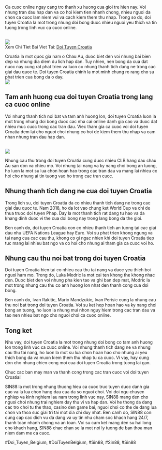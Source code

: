 <p>Ca cuoc online ngay cang tro thanh xu huong cua gioi tre hien nay. Voi nhung tran dau hap dan va co hoi kiem tien nhanh chong, nhieu nguoi da chon ca cuoc lam niem vui va cach kiem them thu nhap. Trong so do, doi tuyen Croatia la mot trong nhung doi bong duoc nhieu nguoi yeu thich va tin tuong trong linh vuc ca cuoc online.</p><br><img src="https://broadgateinfo.net/wp-content/uploads/2025/02/doi-tuyen-croatia-1.webp"></br>
Xem Chi Tiet Bai Viet Tai: <a href="https://broadgateinfo.net/doi-tuyen-croatia/">Doi Tuyen Croatia</a><p>Croatia la mot quoc gia nam o Chau Au, duoc biet den voi nhung bai bien dep va nhung dia diem du lich hap dan. Tuy nhien, nen bong da cua dat nuoc nay cung rat phat trien va luon co nhung thanh tich dang ne trong cac giai dau quoc te. Doi tuyen Croatia chinh la mot minh chung ro rang cho su phat trien cua bong da o day.<br><img src="https://broadgateinfo.net/wp-content/uploads/2025/02/doi-tuyen-croatia-3.webp"></br><h2>Tam anh huong cua doi tuyen Croatia trong lang ca cuoc online</h2><p>Voi nhung thanh tich noi bat va tam anh huong lon, doi tuyen Croatia luon la mot trong nhung doi bong duoc cac nha cai online danh gia cao va duoc dat nhieu muc cuoc trong cac tran dau. Viec tham gia ca cuoc voi doi tuyen Croatia dem lai cho nguoi choi nhung co hoi de kiem them thu nhap va cam nhan nhung tran dau hap dan.</p><br><img src="https://broadgateinfo.net/wp-content/uploads/2025/02/bai-doi-thuong-quoc-te.webp"></br><p>Nhung cau thu trong doi tuyen Croatia cung duoc nhieu CLB hang dau chau Au san don va chieu mo. Voi nhung tai nang va ky nang choi bong an tuong, ho luon la mot su lua chon hoan hao trong cac tran dau va mang lai nhieu co hoi cho nhung ai tin tuong vao ho trong cac tran cuoc.<h2>Nhung thanh tich dang ne cua doi tuyen Croatia</h2><p>Trong lich su, doi tuyen Croatia da co nhieu thanh tich dang ne trong cac giai dau quoc te. Nam 2018, ho da lot vao chung ket World Cup va chi de thua truoc doi tuyen Phap. Day la mot thanh tich rat dang tu hao va da khang dinh duoc vi the cua doi bong nay trong lang bong da the gioi.</p><p>Ben canh do, doi tuyen Croatia con co nhieu thanh tich an tuong tai cac giai dau nhu UEFA Nations League hay Euro. Voi su phat trien khong ngung va tai nang cua cac cau thu, khong co gi ngac nhien khi doi tuyen Croatia tiep tuc mang lai nhieu bat ngo va co hoi cho nhung ai tham gia ca cuoc voi ho.<h2>Nhung cau thu noi bat trong doi tuyen Croatia</h2><p>Doi tuyen Croatia hien tai co nhieu cau thu tai nang va duoc yeu thich boi nguoi ham mo. Trong do, Luka Modric la mot cai ten khong the khong nhac den. Duoc biet den voi nhung pha kien tao va ghi ban dep mat, Modric la mot trong nhung cau thu co anh huong lon nhat den thanh cong cua doi bong.</p><p>Ben canh do, Ivan Rakitic, Mario Mandzukic, Ivan Perisic cung la nhung cau thu noi bat trong doi tuyen Croatia. Voi su ket hop hoan hao va ky nang choi bong an tuong, ho luon la nhung mui nhon nguy hiem trong cac tran dau va tao nen nhieu bat ngo cho nguoi choi ca cuoc online.</p><h2>Tong ket</h2><p>Nhu vay, doi tuyen Croatia la mot trong nhung doi bong co tam anh huong lon trong linh vuc ca cuoc online. Voi nhung thanh tich dang ne va nhung cau thu tai nang, ho luon la mot su lua chon hoan hao cho nhung ai yeu thich bong da va muon kiem them thu nhap tu ca cuoc. Vi vay, hay cung don cho nhung chien cong moi cua doi tuyen Croatia trong tuong lai gan.</p><p>Chuc cac ban may man va thanh cong trong cac tran cuoc voi doi tuyen Croatia!</p><p>SIN88 la mot trong nhung thuong hieu ca cuoc truc tuyen duoc danh gia cao va la lua chon hang dau cua da so nguoi choi. Voi doi ngu chuyen nghiep va kinh nghiem lau nam trong linh vuc nay, SIN88 mang den cho nguoi choi nhung trai nghiem day thu vi va hap dan. Voi he thong da dang cac tro choi tu the thao, casino den game bai, nguoi choi co the de dang lua chon va thoa suc giai tri tai mot dia chi duy nhat. Ben canh do, SIN88 con cung cap cac dich vu da dang va uy tin nhu cham soc khach hang 24/7, thanh toan nhanh chong va an toan. Voi su cam ket mang den su hai long cho khach hang, SIN88 chac chan se la mot noi ly tuong de ban thoa man niem dam me ca cuoc.</p>
#Doi_Tuyen_Belgium, #DoiTuyenBelgium, #Sin88, #Sin88, #Sin88
